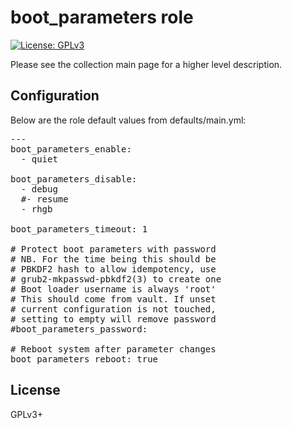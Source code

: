 # boot_parameters role

[![License: GPLv3](https://img.shields.io/badge/license-GPLv3-brightgreen.svg)](https://www.gnu.org/licenses/gpl-3.0)

Please see the collection main page for a higher level description.

## Configuration

Below are the role default values from defaults/main.yml:

<pre>
---
boot_parameters_enable:
  - quiet

boot_parameters_disable:
  - debug
  #- resume
  - rhgb

boot_parameters_timeout: 1

# Protect boot parameters with password
# NB. For the time being this should be
# PBKDF2 hash to allow idempotency, use
# grub2-mkpasswd-pbkdf2(3) to create one
# Boot loader username is always 'root'
# This should come from vault. If unset
# current configuration is not touched,
# setting to empty will remove password
#boot_parameters_password:

# Reboot system after parameter changes
boot_parameters_reboot: true
</pre>

## License

GPLv3+
